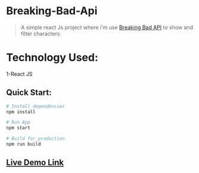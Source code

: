 # Breaking-Bad-Api

>A simple react Js project where i'm use [Breaking Bad API](https://breakingbadapi.com/documentation) to show and filter characters


# Technology Used:

1-React JS
## Quick Start:

```bash
# Install dependencies
npm install

# Run App
npm start

# Build for production
npm run build
```

## [Live Demo Link](https://pig-game-plum.vercel.app/)
